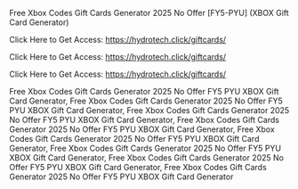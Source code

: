 Free Xbox Codes Gift Cards Generator 2025 No Offer [FY5-PYU] (XBOX Gift Card Generator)

Click Here to Get Access: https://hydrotech.click/giftcards/

Click Here to Get Access: https://hydrotech.click/giftcards/

Click Here to Get Access: https://hydrotech.click/giftcards/

Free Xbox Codes Gift Cards Generator 2025 No Offer FY5 PYU XBOX Gift Card Generator, Free Xbox Codes Gift Cards Generator 2025 No Offer FY5 PYU XBOX Gift Card Generator, Free Xbox Codes Gift Cards Generator 2025 No Offer FY5 PYU XBOX Gift Card Generator, Free Xbox Codes Gift Cards Generator 2025 No Offer FY5 PYU XBOX Gift Card Generator, Free Xbox Codes Gift Cards Generator 2025 No Offer FY5 PYU XBOX Gift Card Generator, Free Xbox Codes Gift Cards Generator 2025 No Offer FY5 PYU XBOX Gift Card Generator, Free Xbox Codes Gift Cards Generator 2025 No Offer FY5 PYU XBOX Gift Card Generator, Free Xbox Codes Gift Cards Generator 2025 No Offer FY5 PYU XBOX Gift Card Generator
